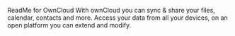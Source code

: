 ReadMe for OwnCloud
With ownCloud you can sync & share your files, calendar, contacts and more.
Access your data from all your devices, on an open platform you can extend and modify.